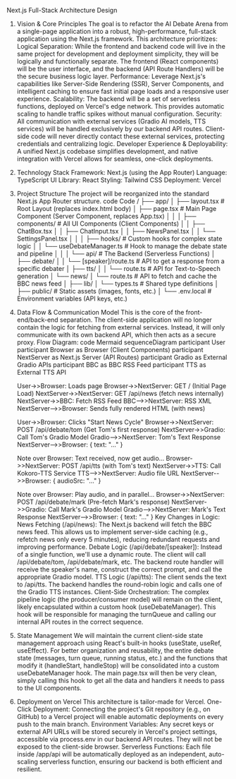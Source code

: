 Next.js Full-Stack Architecture Design
1. Vision & Core Principles
The goal is to refactor the AI Debate Arena from a single-page application into a robust, high-performance, full-stack application using the Next.js framework. This architecture prioritizes:
Logical Separation: While the frontend and backend code will live in the same project for development and deployment simplicity, they will be logically and functionally separate. The frontend (React components) will be the user interface, and the backend (API Route Handlers) will be the secure business logic layer.
Performance: Leverage Next.js's capabilities like Server-Side Rendering (SSR), Server Components, and intelligent caching to ensure fast initial page loads and a responsive user experience.
Scalability: The backend will be a set of serverless functions, deployed on Vercel's edge network. This provides automatic scaling to handle traffic spikes without manual configuration.
Security: All communication with external services (Gradio AI models, TTS services) will be handled exclusively by our backend API routes. Client-side code will never directly contact these external services, protecting credentials and centralizing logic.
Developer Experience & Deployability: A unified Next.js codebase simplifies development, and native integration with Vercel allows for seamless, one-click deployments.
2. Technology Stack
Framework: Next.js (using the App Router)
Language: TypeScript
UI Library: React
Styling: Tailwind CSS
Deployment: Vercel
3. Project Structure
The project will be reorganized into the standard Next.js App Router structure.
code
Code
/
├── app/
│   ├── layout.tsx                # Root Layout (replaces index.html body)
│   ├── page.tsx                  # Main Page Component (Server Component, replaces App.tsx)
│   │
│   ├── components/               # All UI Components (Client Components)
│   │   ├── ChatBox.tsx
│   │   ├── ChatInput.tsx
│   │   ├── NewsPanel.tsx
│   │   └── SettingsPanel.tsx
│   │
│   ├── hooks/                    # Custom hooks for complex state logic
│   │   └── useDebateManager.ts   # Hook to manage the debate state and pipeline
│   │
│   └── api/                      # The Backend (Serverless Functions)
│       ├── debate/
│       │   └── [speaker]/route.ts # API to get a response from a specific debater
│       ├── tts/
│       │   └── route.ts          # API for Text-to-Speech generation
│       └── news/
│           └── route.ts          # API to fetch and cache the BBC news feed
│
├── lib/
│   └── types.ts                  # Shared type definitions
│
├── public/                       # Static assets (images, fonts, etc.)
│
└── .env.local                    # Environment variables (API keys, etc.)
4. Data Flow & Communication Model
This is the core of the front-end/back-end separation. The client-side application will no longer contain the logic for fetching from external services. Instead, it will only communicate with its own backend API, which then acts as a secure proxy.
Flow Diagram:
code
Mermaid
sequenceDiagram
    participant User
    participant Browser as Browser (Client Components)
    participant NextServer as Next.js Server (API Routes)
    participant Gradio as External Gradio APIs
    participant BBC as BBC RSS Feed
    participant TTS as External TTS API

    User->>Browser: Loads page
    Browser->>NextServer: GET / (Initial Page Load)
    NextServer->>NextServer: GET /api/news (fetch news internally)
    NextServer->>BBC: Fetch RSS Feed
    BBC-->>NextServer: RSS XML
    NextServer-->>Browser: Sends fully rendered HTML (with news)

    User->>Browser: Clicks "Start News Cycle"
    Browser->>NextServer: POST /api/debate/tom (Get Tom's first response)
    NextServer->>Gradio: Call Tom's Gradio Model
    Gradio-->>NextServer: Tom's Text Response
    NextServer-->>Browser: { text: "..." }

    Note over Browser: Text received, now get audio...
    Browser->>NextServer: POST /api/tts (with Tom's text)
    NextServer->>TTS: Call Kokoro-TTS Service
    TTS-->>NextServer: Audio file URL
    NextServer-->>Browser: { audioSrc: "..." }

    Note over Browser: Play audio, and in parallel...
    Browser->>NextServer: POST /api/debate/mark (Pre-fetch Mark's response)
    NextServer->>Gradio: Call Mark's Gradio Model
    Gradio-->>NextServer: Mark's Text Response
    NextServer-->>Browser: { text: "..." }
Key Changes in Logic:
News Fetching (/api/news): The Next.js backend will fetch the BBC news feed. This allows us to implement server-side caching (e.g., refetch news only every 5 minutes), reducing redundant requests and improving performance.
Debate Logic (/api/debate/[speaker]): Instead of a single function, we'll use a dynamic route. The client will call /api/debate/tom, /api/debate/mark, etc. The backend route handler will receive the speaker's name, construct the correct prompt, and call the appropriate Gradio model.
TTS Logic (/api/tts): The client sends the text to /api/tts. The backend handles the round-robin logic and calls one of the Gradio TTS instances.
Client-Side Orchestration: The complex pipeline logic (the producer/consumer model) will remain on the client, likely encapsulated within a custom hook (useDebateManager). This hook will be responsible for managing the turnQueue and calling our internal API routes in the correct sequence.
5. State Management
We will maintain the current client-side state management approach using React's built-in hooks (useState, useRef, useEffect). For better organization and reusability, the entire debate state (messages, turn queue, running status, etc.) and the functions that modify it (handleStart, handleStop) will be consolidated into a custom useDebateManager hook. The main page.tsx will then be very clean, simply calling this hook to get all the data and handlers it needs to pass to the UI components.
6. Deployment on Vercel
This architecture is tailor-made for Vercel.
One-Click Deployment: Connecting the project's Git repository (e.g., on GitHub) to a Vercel project will enable automatic deployments on every push to the main branch.
Environment Variables: Any secret keys or external API URLs will be stored securely in Vercel's project settings, accessible via process.env in our backend API routes. They will not be exposed to the client-side browser.
Serverless Functions: Each file inside /app/api will be automatically deployed as an independent, auto-scaling serverless function, ensuring our backend is both efficient and resilient.